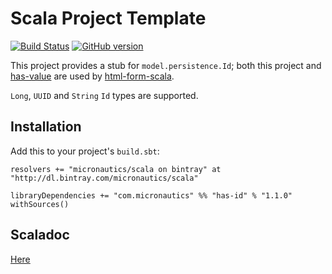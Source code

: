 # Scala Project Template

[![Build Status](https://travis-ci.org/mslinn/has-id.svg?branch=master)](https://travis-ci.org/mslinn/has-id)
[![GitHub version](https://badge.fury.io/gh/mslinn%2Fhas-id.svg)](https://badge.fury.io/gh/mslinn%2Fhas-id)

This project provides a stub for `model.persistence.Id`; 
both this project and [has-value](https://github.com/mslinn/has-value) are used by 
[html-form-scala](https://github.com/mslinn/html-form-scala).

`Long`, `UUID` and `String` `Id` types are supported.

## Installation
Add this to your project's `build.sbt`:

    resolvers += "micronautics/scala on bintray" at "http://dl.bintray.com/micronautics/scala"

    libraryDependencies += "com.micronautics" %% "has-id" % "1.1.0" withSources()

## Scaladoc
[Here](http://mslinn.github.io/has-id/latest/api/)
